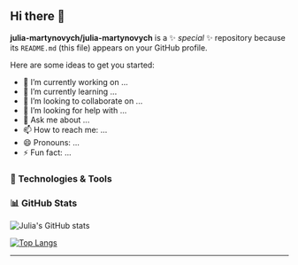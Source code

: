 ## Hi there 👋


**julia-martynovych/julia-martynovych** is a ✨ _special_ ✨ repository because its `README.md` (this file) appears on your GitHub profile.

Here are some ideas to get you started:

- 🔭 I’m currently working on ...
- 🌱 I’m currently learning ...
- 👯 I’m looking to collaborate on ...
- 🤔 I’m looking for help with ...
- 💬 Ask me about ...
- 📫 How to reach me: ...
- 😄 Pronouns: ...
- ⚡ Fun fact: ...

### 🧰 Technologies & Tools

### 📊 GitHub Stats
![Julia's GitHub stats](https://github-readme-stats.vercel.app/api?username=julia-martynovych&show_icons=true&theme=dracula)

[![Top Langs](https://github-readme-stats.vercel.app/api/top-langs/?username=julia-martynovych&layout=compact&theme=dracula)](https://github.com/lukas-burda/github-readme-stats)

---
